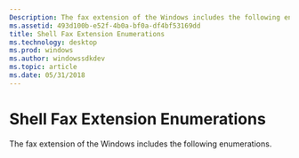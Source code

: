 ```yaml
---
Description: The fax extension of the Windows includes the following enumerations.
ms.assetid: 493d100b-e52f-4b0a-bf0a-df4bf53169dd
title: Shell Fax Extension Enumerations
ms.technology: desktop
ms.prod: windows
ms.author: windowssdkdev
ms.topic: article
ms.date: 05/31/2018
---
```


# Shell Fax Extension Enumerations

The fax extension of the Windows includes the following enumerations.

 

 



